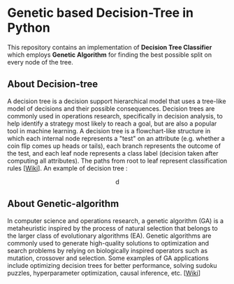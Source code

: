# Genetic based Decision-Tree in Python
This repository contains an implementation of **Decision Tree Classifier** which employs **Genetic Algorithm** for finding the best possible split on every node of the tree. 

## About Decision-tree
A decision tree is a decision support hierarchical model that uses a tree-like model of decisions and their possible consequences. Decision trees are commonly used in operations research, specifically in decision analysis, to help identify a strategy most likely to reach a goal, but are also a popular tool in machine learning. A decision tree is a flowchart-like structure in which each internal node represents a "test" on an attribute (e.g. whether a coin flip comes up heads or tails), each branch represents the outcome of the test, and each leaf node represents a class label (decision taken after computing all attributes). The paths from root to leaf represent classification rules [[Wiki](https://en.wikipedia.org/wiki/Decision_tree)]. An example of decision tree :

<p align='center'>
  d
</p>

## About Genetic-algorithm
In computer science and operations research, a genetic algorithm (GA) is a metaheuristic inspired by the process of natural selection that belongs to the larger class of evolutionary algorithms (EA). Genetic algorithms are commonly used to generate high-quality solutions to optimization and search problems by relying on biologically inspired operators such as mutation, crossover and selection. Some examples of GA applications include optimizing decision trees for better performance, solving sudoku puzzles, hyperparameter optimization, causal inference, etc. [[Wiki](https://en.wikipedia.org/wiki/Genetic_algorithm)]
